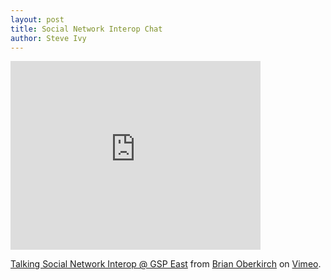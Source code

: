 ```yaml
---
layout: post
title: Social Network Interop Chat
author: Steve Ivy
---
```


<iframe src="http://player.vimeo.com/video/1155577?title=0&amp;byline=0&amp;portrait=0" width="400" height="302" frameborder="0"
webkitAllowFullScreen="webkitAllowFullScreen" mozallowfullscreen="mozallowfullscreen" allowFullScreen="allowFullScreen"></iframe>
<p><a href="http://vimeo.com/1155577">Talking Social Network Interop @ GSP East</a> from 
<a href="http://vimeo.com/user494731">Brian Oberkirch</a> on <a href="http://vimeo.com">Vimeo</a>.</p>
